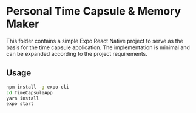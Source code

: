 # Personal Time Capsule & Memory Maker

This folder contains a simple Expo React Native project to serve as the basis for the time capsule application. The implementation is minimal and can be expanded according to the project requirements.

## Usage

```bash
npm install -g expo-cli
cd TimeCapsuleApp
yarn install
expo start
```
